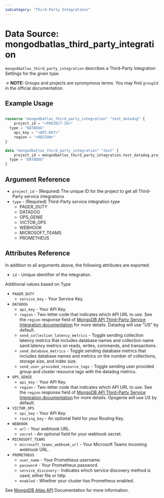 ```yaml
---
subcategory: "Third-Party Integrations"
---
```


# Data Source: mongodbatlas_third_party_integration

`mongodbatlas_third_party_integration` describes a Third-Party Integration Settings for the given type.

-> **NOTE:** Groups and projects are synonymous terms. You may find `groupId` in the official documentation.

## Example Usage

```terraform

resource "mongodbatlas_third_party_integration" "test_datadog" {
	project_id = "<PROJECT-ID>"
  type = "DATADOG"
	api_key = "<API-KEY>"
	region = "<REGION>"
}

data "mongodbatlas_third_party_integration" "test" {
	project_id = mongodbatlas_third_party_integration.test_datadog.project_id
  type = "DATADOG"
}
```

## Argument Reference

* `project_id` - (Required) The unique ID for the project to get all Third-Party service integrations
* `type`       - (Required) Third-Party service integration type
     * PAGER_DUTY
     * DATADOG
     * OPS_GENIE
     * VICTOR_OPS
     * WEBHOOK
     * MICROSOFT_TEAMS
     * PROMETHEUS

## Attributes Reference

In addition to all arguments above, the following attributes are exported:

* `id` - Unique identifier of the integration.

Additional values based on Type

* `PAGER_DUTY`
  * `service_key` - Your Service Key.
* `DATADOG`
  * `api_key` - Your API Key.
  * `region` - Two-letter code that indicates which API URL to use. See the `region` response field of [MongoDB API Third-Party Service Integration documentation](https://www.mongodb.com/docs/api/doc/atlas-admin-api-v2/operation/operation-getthirdpartyintegration) for more details. Datadog will use "US" by default.
  * `send_collection_latency_metrics` - Toggle sending collection latency metrics that includes database names and collection name sand latency metrics on reads, writes, commands, and transactions.
  * `send_database_metrics` - Toggle sending database metrics that includes database names and metrics on the number of collections, storage size, and index size.
  * `send_user_provided_resource_tags` - Toggle sending user provided group and cluster resource tags with the datadog metrics.
* `OPS_GENIE`
  * `api_key` - Your API Key.
  * `region` - Two-letter code that indicates which API URL to use. See the `region` response field of [MongoDB API Third-Party Service Integration documentation](https://www.mongodb.com/docs/api/doc/atlas-admin-api-v2/operation/operation-getthirdpartyintegration) for more details. Opsgenie will use US by default.
* `VICTOR_OPS`
  * `api_key` - 	Your API Key.
  * `routing_key` - An optional field for your Routing Key.
* `WEBHOOK`
  * `url` - Your webhook URL.
  * `secret` - An optional field for your webhook secret.
* `MICROSOFT_TEAMS`
  * `microsoft_teams_webhook_url` -  Your Microsoft Teams incoming webhook URL.
* `PROMETHEUS`
  * `user_name` - Your Prometheus username.
  * `password` - Your Prometheus password.
  * `service_discovery` - Indicates which service discovery method is used, either file or http.
  * `enabled` - Whether your cluster has Prometheus enabled.

See [MongoDB Atlas API](https://www.mongodb.com/docs/atlas/reference/api-resources-spec/#tag/Third-Party-Integrations/operation/createThirdPartyIntegration) Documentation for more information.
